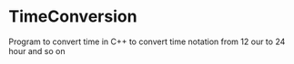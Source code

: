 # TimeConversion
Program to convert time in C++ to convert time notation from 12 our to 24 hour and so on
